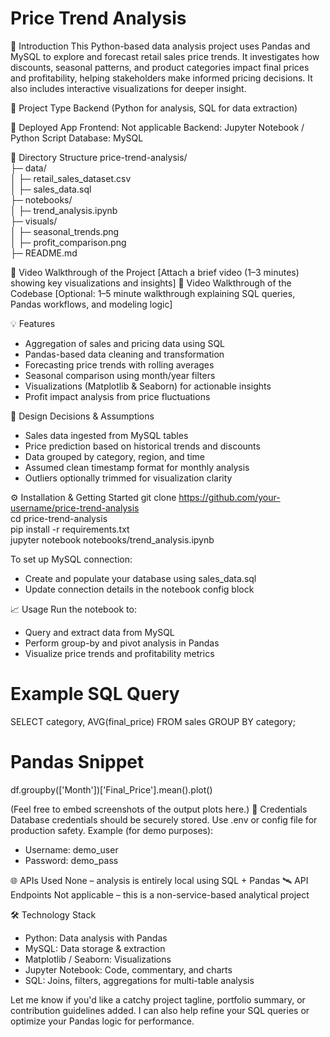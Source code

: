 # Price Trend Analysis

📌 Introduction
This Python-based data analysis project uses Pandas and MySQL to explore and forecast retail sales price trends. It investigates how discounts, seasonal patterns, and product categories impact final prices and profitability, helping stakeholders make informed pricing decisions. It also includes interactive visualizations for deeper insight.

🧪 Project Type
Backend (Python for analysis, SQL for data extraction)

🚀 Deployed App
Frontend: Not applicable
Backend: Jupyter Notebook / Python Script
Database: MySQL

📁 Directory Structure
price-trend-analysis/  
├─ data/  
│  ├─ retail_sales_dataset.csv  
│  ├─ sales_data.sql  
├─ notebooks/  
│  ├─ trend_analysis.ipynb  
├─ visuals/  
│  ├─ seasonal_trends.png  
│  ├─ profit_comparison.png  
├─ README.md  


🎥 Video Walkthrough of the Project
[Attach a brief video (1–3 minutes) showing key visualizations and insights]
🎥 Video Walkthrough of the Codebase
[Optional: 1–5 minute walkthrough explaining SQL queries, Pandas workflows, and modeling logic]

💡 Features
- Aggregation of sales and pricing data using SQL
- Pandas-based data cleaning and transformation
- Forecasting price trends with rolling averages
- Seasonal comparison using month/year filters
- Visualizations (Matplotlib & Seaborn) for actionable insights
- Profit impact analysis from price fluctuations
  
🎯 Design Decisions & Assumptions
- Sales data ingested from MySQL tables
- Price prediction based on historical trends and discounts
- Data grouped by category, region, and time
- Assumed clean timestamp format for monthly analysis
- Outliers optionally trimmed for visualization clarity
  
⚙️ Installation & Getting Started
git clone https://github.com/your-username/price-trend-analysis  
cd price-trend-analysis  
pip install -r requirements.txt  
jupyter notebook notebooks/trend_analysis.ipynb


To set up MySQL connection:
- Create and populate your database using sales_data.sql
- Update connection details in the notebook config block
  
📈 Usage
Run the notebook to:
- Query and extract data from MySQL
- Perform group-by and pivot analysis in Pandas
- Visualize price trends and profitability metrics
# Example SQL Query
SELECT category, AVG(final_price) FROM sales GROUP BY category;

# Pandas Snippet
df.groupby(['Month'])['Final_Price'].mean().plot()


(Feel free to embed screenshots of the output plots here.)
🔐 Credentials
Database credentials should be securely stored. Use .env or config file for production safety.
Example (for demo purposes):
- Username: demo_user
- Password: demo_pass
  
🌐 APIs Used
None – analysis is entirely local using SQL + Pandas
🛰️ API Endpoints
Not applicable – this is a non-service-based analytical project

🛠 Technology Stack
- Python: Data analysis with Pandas
- MySQL: Data storage & extraction
- Matplotlib / Seaborn: Visualizations
- Jupyter Notebook: Code, commentary, and charts
- SQL: Joins, filters, aggregations for multi-table analysis

Let me know if you'd like a catchy project tagline, portfolio summary, or contribution guidelines added. I can also help refine your SQL queries or optimize your Pandas logic for performance.
